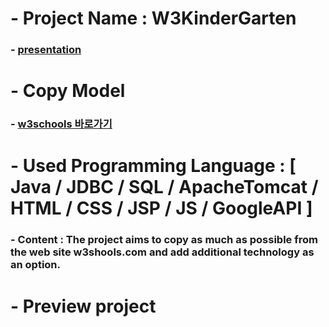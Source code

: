 # - Project Name : W3KinderGarten
### - [presentation](https://docs.google.com/presentation/d/1DPjuR0FlE3QvEWu9QTWynwJPrqCSUGMU/edit#slide=id.p1)
# - Copy Model
### - [w3schools 바로가기](www.w3schools.com)

# - Used Programming Language : [ Java / JDBC / SQL / ApacheTomcat / HTML / CSS / JSP / JS /  GoogleAPI ]

### - Content : The project aims to copy as much as possible from the web site w3shools.com and add additional technology as an option.
# - Preview project
